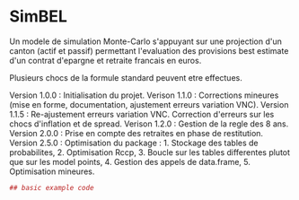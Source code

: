 # SimBEL

Un modele de simulation Monte-Carlo s'appuyant sur une projection d'un canton (actif et passif) permettant l'evaluation des provisions best estimate d'un contrat d'epargne et retraite francais en euros. 

Plusieurs chocs de la formule standard peuvent etre effectues.



Version 1.0.0 : Initialisation du projet.
Verison 1.1.0 : Corrections mineures (mise en forme, documentation, ajustement erreurs variation VNC).
Version 1.1.5 : Re-ajustement erreurs variation VNC. Correction d'erreurs sur les chocs d'inflation et de spread.
Verison 1.2.0 : Gestion de la regle des 8 ans.
Version 2.0.0 : Prise en compte des retraites en phase de restitution.
Version 2.5.0 : Optimisation du package : 1. Stockage des tables de probabilites, 2. Optimisation Rccp, 3. Boucle sur les tables
differentes plutot que sur les model points, 4. Gestion des appels de data.frame, 5. Optimisation mineures.


``` r
## basic example code
```
